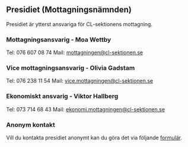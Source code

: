 ## Presidiet (Mottagningsnämnden)

Presidiet är ytterst ansvariga för CL-sektionens mottagning.

### Mottagningsansvarig - Moa Wettby

Tel: 076 607 08 74
Mail: mottagningen@cl-sektionen.se

### Vice mottagningsansvarig - Olivia Gadstam

Tel: 076 238 11 54
Mail: vice.mottagningen@cl-sektionen.se

### Ekonomiskt ansvarig - Viktor Hallberg

Tel: 073 714 68 43 
Mail: ekonomi.mottagningen@cl-sektionen.se

### Anonym kontakt

Vill du kontakta presidiet anonymt kan du göra det via följande [formulär](https://forms.gle/eocCcukzjxNuSAv28).
